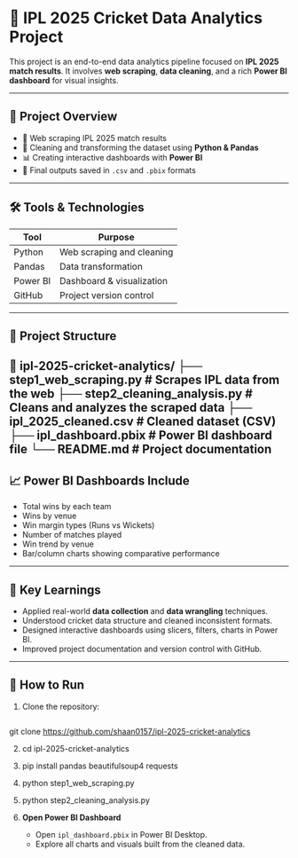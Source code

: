 # 🏏 IPL 2025 Cricket Data Analytics Project

This project is an end-to-end data analytics pipeline focused on **IPL 2025 match results**. It involves **web scraping**, **data cleaning**, and a rich **Power BI dashboard** for visual insights.

---

## 📌 Project Overview

- 🔎 Web scraping IPL 2025 match results
- 🧹 Cleaning and transforming the dataset using **Python & Pandas**
- 📊 Creating interactive dashboards with **Power BI**
- 📁 Final outputs saved in `.csv` and `.pbix` formats

---

## 🛠️ Tools & Technologies

| Tool         | Purpose                       |
|--------------|-------------------------------|
| Python       | Web scraping and cleaning     |
| Pandas       | Data transformation           |
| Power BI     | Dashboard & visualization     |
| GitHub       | Project version control       |

---

## 📂 Project Structure
📁 ipl-2025-cricket-analytics/
├── step1_web_scraping.py # Scrapes IPL data from the web
├── step2_cleaning_analysis.py # Cleans and analyzes the scraped data
├── ipl_2025_cleaned.csv # Cleaned dataset (CSV)
├── ipl_dashboard.pbix # Power BI dashboard file
└── README.md # Project documentation
---

## 📈 Power BI Dashboards Include

- Total wins by each team
- Wins by venue
- Win margin types (Runs vs Wickets)
- Number of matches played
- Win trend by venue
- Bar/column charts showing comparative performance

---

## 🧠 Key Learnings

- Applied real-world **data collection** and **data wrangling** techniques.
- Understood cricket data structure and cleaned inconsistent formats.
- Designed interactive dashboards using slicers, filters, charts in Power BI.
- Improved project documentation and version control with GitHub.

---

## 📌 How to Run

1. Clone the repository:
   ```bash
 git clone https://github.com/shaan0157/ipl-2025-cricket-analytics

2. cd ipl-2025-cricket-analytics

3. pip install pandas beautifulsoup4 requests

4. python step1_web_scraping.py

5. python step2_cleaning_analysis.py
6. **Open Power BI Dashboard**  
   - Open `ipl_dashboard.pbix` in Power BI Desktop.  
   - Explore all charts and visuals built from the cleaned data.
